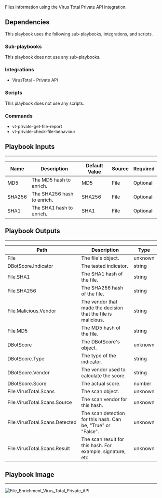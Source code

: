 Files information using the Virus Total Private API integration.

## Dependencies
This playbook uses the following sub-playbooks, integrations, and scripts.

### Sub-playbooks
This playbook does not use any sub-playbooks.  

### Integrations
* VirusTotal - Private API

### Scripts
This playbook does not use any scripts.

### Commands
* vt-private-get-file-report
* vt-private-check-file-behaviour

## Playbook Inputs
---

| **Name** | **Description** | **Default Value** | **Source** | **Required** |
| --- | --- | --- | --- | --- |
| MD5 | The MD5 hash to enrich. | MD5 | File | Optional |
| SHA256 | The SHA256 hash to enrich. | SHA256 | File | Optional |
| SHA1 | The SHA1 hash to enrich. | SHA1 | File | Optional |

## Playbook Outputs
---

| **Path** | **Description** | **Type** |
| --- | --- | --- |
| File | The file's object. | unknown |
| DBotScore.Indicator | The tested indicator. | string |
| File.SHA1 | The SHA1 hash of the file. | string |
| File.SHA256 | The SHA256 hash of the file. | string |
| File.Malicious.Vendor | The vendor that made the decision that the file is malicious.| string |
| File.MD5 | The MD5 hash of the file. | string |
| DBotScore | The DBotScore's object. | unknown |
| DBotScore.Type | The type of the indicator. | string |
| DBotScore.Vendor | The vendor used to calculate the score. | string |
| DBotScore.Score | The actual score. | number |
| File.VirusTotal.Scans | The scan object. | unknown |
| File.VirusTotal.Scans.Source | The scan vendor for this hash. | unknown |
| File.VirusTotal.Scans.Detected | The scan detection for this hash. Can be, "True" or "False". | unknown |
| File.VirusTotal.Scans.Result | The scan result for this hash. For example, signature, etc. | unknown |

## Playbook Image
---
![File_Enrichment_Virus_Total_Private_API](../../doc_files/File_Enrichment_Virus_Total_Private_API.png/n)
